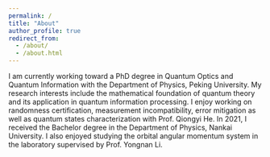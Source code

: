 ```yaml
---
permalink: /
title: "About"
author_profile: true
redirect_from: 
  - /about/
  - /about.html
---
```


I am currently working toward a PhD degree in Quantum Optics and Quantum Information with the Department of Physics, Peking University. My research interests include the mathematical foundation of quantum theory and its application in quantum information processing. I enjoy working on randomness certification, measurement incompatibility, error mitigation as well as quantum states characterization with Prof. Qiongyi He. In 2021, I received the Bachelor degree in the Department of Physics, Nankai University. I also enjoyed studying the orbital angular momentum system in the laboratory supervised by Prof. Yongnan Li.


